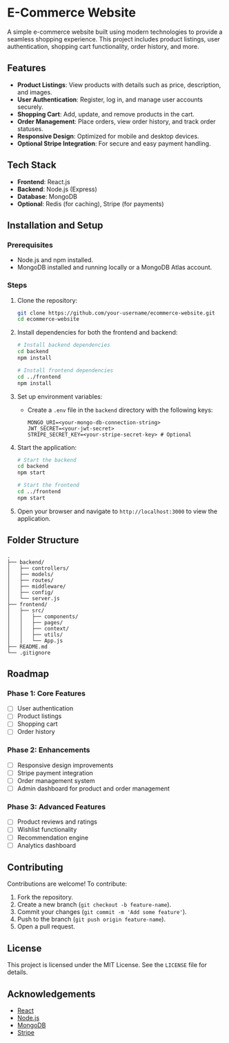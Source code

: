 # E-Commerce Website

A simple e-commerce website built using modern technologies to provide a seamless shopping experience. This project includes product listings, user authentication, shopping cart functionality, order history, and more.

## Features

- **Product Listings**: View products with details such as price, description, and images.
- **User Authentication**: Register, log in, and manage user accounts securely.
- **Shopping Cart**: Add, update, and remove products in the cart.
- **Order Management**: Place orders, view order history, and track order statuses.
- **Responsive Design**: Optimized for mobile and desktop devices.
- **Optional Stripe Integration**: For secure and easy payment handling.

## Tech Stack

- **Frontend**: React.js
- **Backend**: Node.js (Express)
- **Database**: MongoDB
- **Optional**: Redis (for caching), Stripe (for payments)

## Installation and Setup

### Prerequisites
- Node.js and npm installed.
- MongoDB installed and running locally or a MongoDB Atlas account.

### Steps
1. Clone the repository:
   ```bash
   git clone https://github.com/your-username/ecommerce-website.git
   cd ecommerce-website
   ```

2. Install dependencies for both the frontend and backend:
   ```bash
   # Install backend dependencies
   cd backend
   npm install

   # Install frontend dependencies
   cd ../frontend
   npm install
   ```

3. Set up environment variables:
   - Create a `.env` file in the `backend` directory with the following keys:
     ```
     MONGO_URI=<your-mongo-db-connection-string>
     JWT_SECRET=<your-jwt-secret>
     STRIPE_SECRET_KEY=<your-stripe-secret-key> # Optional
     ```

4. Start the application:
   ```bash
   # Start the backend
   cd backend
   npm start

   # Start the frontend
   cd ../frontend
   npm start
   ```

5. Open your browser and navigate to `http://localhost:3000` to view the application.

## Folder Structure

```plaintext
.
├── backend/
│   ├── controllers/
│   ├── models/
│   ├── routes/
│   ├── middleware/
│   ├── config/
│   └── server.js
├── frontend/
│   ├── src/
│   │   ├── components/
│   │   ├── pages/
│   │   ├── context/
│   │   ├── utils/
│   │   └── App.js
├── README.md
└── .gitignore
```

## Roadmap

### Phase 1: Core Features
- [ ] User authentication
- [ ] Product listings
- [ ] Shopping cart
- [ ] Order history

### Phase 2: Enhancements
- [ ] Responsive design improvements
- [ ] Stripe payment integration
- [ ] Order management system
- [ ] Admin dashboard for product and order management

### Phase 3: Advanced Features
- [ ] Product reviews and ratings
- [ ] Wishlist functionality
- [ ] Recommendation engine
- [ ] Analytics dashboard

## Contributing

Contributions are welcome! To contribute:
1. Fork the repository.
2. Create a new branch (`git checkout -b feature-name`).
3. Commit your changes (`git commit -m 'Add some feature'`).
4. Push to the branch (`git push origin feature-name`).
5. Open a pull request.

## License

This project is licensed under the MIT License. See the `LICENSE` file for details.

## Acknowledgements

- [React](https://reactjs.org/)
- [Node.js](https://nodejs.org/)
- [MongoDB](https://www.mongodb.com/)
- [Stripe](https://stripe.com/)

